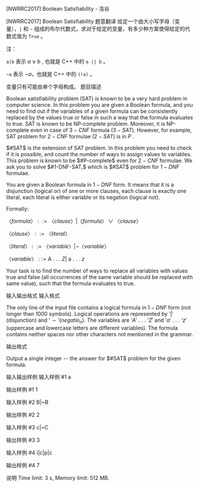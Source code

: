 



[NWRRC2017] Boolean Satisfiability - 洛谷














[NWRRC2017] Boolean Satisfiability
题意翻译
给定一个由大小写字母（变量），``|`` 和 ``~`` 组成的布尔代数式，求对于给定的变量，有多少种方案使得给定的代数式值为 ``True`` 。

注：

``a|b`` 表示 $a\vee b$ , 也就是 C++ 中的 ``a || b`` 。

``~a`` 表示 $\neg a$，也就是 C++ 中的 ``(!a)`` 。

变量只有可能由单个字母构成。
题目描述


Boolean satisfiability problem (SAT) is known to be a very hard problem in computer science. In this problem you are given a Boolean formula, and you need to find out if the variables of a given formula can be consistently replaced by the values true or false in such a way that the formula evaluates to true. SAT is known to be NP-complete problem. Moreover, it is NP-complete even in case of $3-CNF$ formula $(3-SAT).$ However, for example, SAT problem for $2-CNF$ formulae $(2-SAT)$ is in $P$ .

$#SAT$ is the extension of SAT problem. In this problem you need to check if it is possible, and count the number of ways to assign values to variables. This problem is known to be $#P-complete$ even for $2-CNF$ formulae. We ask you to solve $#1-DNF-SAT,$ which is $#SAT$ problem for $1-DNF$ formulae.

You are given a Boolean formula in $1-DNF$ form. It means that it is a disjunction (logical or) of one or more clauses, each clause is exactly one literal, each literal is either variable or its negation (logical not).

Formally:

$〈formula〉 ::= 〈clause〉 | 〈formula〉 ∨ 〈clause〉$

$〈clause〉 ::= 〈literal〉$

$〈literal〉 ::= 〈variable〉 | ¬ 〈variable〉$

$〈variable〉 ::=$ A . . . $Z |$ a . . . $z$

Your task is to find the number of ways to replace all variables with values true and false (all occurrences of the same variable should be replaced with same value), such that the formula evaluates to true.


输入输出格式
输入格式



The only line of the input file contains a logical formula in $1-DNF$ form (not longer than $1000$ symbols). Logical operations are represented by $‘|'$ (disjunction) and $‘ \sim ' (negatio_n).$ The variables are $‘A'$ . . . $‘Z'$ and $‘a'$ . . . $‘z'$ (uppercase and lowercase letters are different variables). The formula contains neither spaces nor other characters not mentioned in the grammar.


输出格式



Output a single integer -- the answer for $#SAT$ problem for the given formula.


输入输出样例
输入样例 #1
a

输出样例 #1
1

输入样例 #2
B|~B

输出样例 #2
2

输入样例 #3
c|~C

输出样例 #3
3

输入样例 #4
i|c|p|c

输出样例 #4
7

说明
Time limit: 3 s, Memory limit: 512 MB. 








